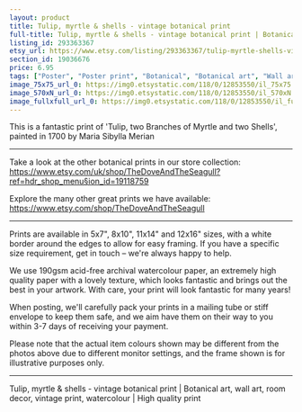 ```yaml
---
layout: product
title: Tulip, myrtle & shells - vintage botanical print 
full-title: Tulip, myrtle & shells - vintage botanical print | Botanical art, wall art, room decor, vintage print, watercolour | High quality print
listing_id: 293363367
etsy_url: https://www.etsy.com/listing/293363367/tulip-myrtle-shells-vintage-botanical?utm_source=thedoveandtheseagull&utm_medium=api&utm_campaign=api
section_id: 19036676
price: 6.95
tags: ["Poster", "Poster print", "Botanical", "Botanical art", "Wall art", "Botanical poster", "Vintage", "Sepia", "Tulip", "Watercolour", "Sea shells", "Myrtle"]
image_75x75_url_0: https://img0.etsystatic.com/118/0/12853550/il_75x75.973304034_2oic.jpg
image_570xN_url_0: https://img0.etsystatic.com/118/0/12853550/il_570xN.973304034_2oic.jpg
image_fullxfull_url_0: https://img0.etsystatic.com/118/0/12853550/il_fullxfull.973304034_2oic.jpg
---
```

This is a fantastic print of &#39;Tulip, two Branches of Myrtle and two Shells&#39;, painted in 1700 by Maria Sibylla Merian

---

Take a look at the other botanical prints in our store collection: https://www.etsy.com/uk/shop/TheDoveAndTheSeagull?ref=hdr_shop_menu§ion_id=19118759

Explore the many other great prints we have available: https://www.etsy.com/shop/TheDoveAndTheSeagull

---

Prints are available in 5x7&quot;, 8x10&quot;, 11x14&quot; and 12x16&quot; sizes, with a white border around the edges to allow for easy framing. If you have a specific size requirement, get in touch – we&#39;re always happy to help.

We use 190gsm acid-free archival watercolour paper, an extremely high quality paper with a lovely texture, which looks fantastic and brings out the best in your artwork. With care, your print will look fantastic for many years!

When posting, we&#39;ll carefully pack your prints in a mailing tube or stiff envelope to keep them safe, and we aim have them on their way to you within 3-7 days of receiving your payment.

Please note that the actual item colours shown may be different from the photos above due to different monitor settings, and the frame shown is for illustrative purposes only.

---

Tulip, myrtle & shells - vintage botanical print | Botanical art, wall art, room decor, vintage print, watercolour | High quality print
